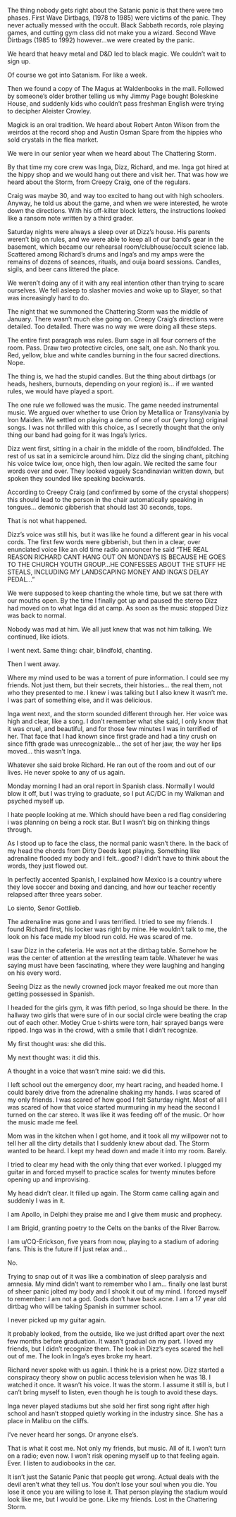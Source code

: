 The thing nobody gets right about the Satanic panic is that there were two phases. First Wave Dirtbags, (1978 to 1985) were victims of the panic. They never actually messed with the occult. Black Sabbath records, role playing games, and cutting gym class did not make you a  wizard. Second Wave Dirtbags (1985 to 1992) however…we were created by the panic. 

We heard that heavy metal and D&D led to black magic. We couldn’t wait to sign up.


Of course we got into Satanism. For like a week.


Then we found a copy of The Magus at Waldenbooks in the mall. Followed by someone’s older brother telling us why Jimmy Page bought Boleskine House, and suddenly kids who couldn’t pass freshman English were trying to decipher Aleister Crowley.


Magick is an oral tradition. We heard about Robert Anton Wilson from the weirdos at the record shop and Austin Osman Spare from the hippies who sold crystals in the flea market. 


We were in our senior year when we heard about The Chattering Storm.


By that time my core crew was Inga, Dizz, Richard, and me. Inga got hired at the hippy shop and we would hang out there and visit her. That was how we heard about the Storm, from Creepy Craig, one of the regulars.   


Craig was maybe 30, and way too excited to hang out with high schoolers. Anyway, he told us about the game, and when we were interested, he wrote down the directions. With his off-kilter block letters, the instructions looked like a ransom note written by a third grader.


Saturday nights were always a sleep over at Dizz’s house. His parents weren’t big on rules, and we were able to keep all of our band’s gear in the basement, which became our rehearsal room/clubhouse/occult science lab. Scattered among Richard’s drums and Inga’s and my amps were the remains of dozens of seances, rituals, and ouija board sessions. Candles, sigils, and beer cans littered the place.


We weren’t doing any of it with any real intention other than trying to scare ourselves. We fell asleep to slasher movies and woke up to Slayer, so that was increasingly hard to do.


The night that we summoned the Chattering Storm was the middle of January. There wasn’t much else going on. Creepy Craig’s directions were detailed. Too detailed. There was no way we were doing all these steps.


The entire first paragraph was rules. Burn sage in all four corners of the room. Pass. Draw two protective circles, one salt, one ash. No thank you. Red, yellow, blue and white candles burning in the four sacred directions. Nope.


The thing is, we had the stupid candles. But the thing about dirtbags (or heads, heshers, burnouts, depending on your region) is… if we wanted rules, we would have played a sport. 


The one rule we followed was the music. The game needed instrumental music. We argued over whether to use Orion by Metallica or Transylvania by Iron Maiden. We settled on playing a demo of one of our (very long) original songs. I was not thrilled with this choice, as I secretly thought that the only thing our band had going for it was Inga’s lyrics. 


Dizz went first, sitting in a chair in the middle of the room, blindfolded. The rest of us sat in a semicircle around him. Dizz did the singing chant, pitching his voice twice low, once high, then low again. We recited the same four words over and over. They looked vaguely Scandinavian written down, but spoken they sounded like speaking backwards.


According to Creepy Craig (and confirmed by some of the crystal shoppers) this should lead to the person in the chair automatically speaking in tongues… demonic gibberish that should last 30 seconds, tops.


That is not what happened.


Dizz’s voice was still his, but it was like he found a different gear in his vocal cords. The first few words were gibberish, but then in a clear, over enunciated voice like an old time radio announcer he said “THE REAL REASON RICHARD CANT HANG OUT ON MONDAYS IS BECAUSE HE GOES TO THE CHURCH YOUTH GROUP…HE CONFESSES ABOUT THE STUFF HE STEALS, INCLUDING MY LANDSCAPING MONEY AND INGA’S DELAY PEDAL…”


We were supposed to keep chanting the whole time, but we sat there with our mouths open. By the time I finally got up and paused the stereo Dizz had moved on to what Inga did at camp. As soon as the music stopped Dizz was back to normal.


Nobody was mad at him. We all just knew that was not him talking. We continued, like idiots.


I went next. Same thing: chair, blindfold, chanting.


Then I went away.


Where my mind used to be was a torrent of pure information. I could see my friends. Not just them, but their secrets, their histories… the real them, not who they presented to me. I knew i was talking but I also knew it wasn’t me. I was part of something else, and it was delicious.


Inga went next, and the storm sounded different through her. Her voice was high and clear, like a song. I don’t remember what she said, I only know that it was cruel, and beautiful, and for those few minutes I was in terrified of her. That face that I had known since first grade and had a tiny crush on since fifth grade was unrecognizable… the set of her jaw, the way her lips moved… this wasn’t Inga.


Whatever she said broke Richard. He ran out of the room and out of our lives. He never spoke to any of us again. 


Monday morning I had an oral report in Spanish class. Normally I would blow it off, but I was trying to graduate, so I put AC/DC in my Walkman and psyched myself up. 


I hate people looking at me. Which should have been a red flag considering i was planning on being a rock star. But I wasn’t big on thinking things through. 


As I stood up to face the class, the normal panic wasn’t there. In the back of my head the chords from Dirty Deeds kept playing. Something like adrenaline flooded my body and I felt…good? I didn’t have to think about the words, they just flowed out. 


In perfectly accented Spanish, I explained how Mexico is a country where they love soccer and boxing and dancing, and how our teacher recently relapsed after three years sober.


Lo siento, Senor Gottlieb. 

The adrenaline was gone and I was terrified. I tried to see my friends. I found Richard first, his locker was right by mine. He wouldn’t talk to me, the look on his face made my blood run cold. He was scared of me.


I saw Dizz in the cafeteria. He was not at the dirtbag table. Somehow he was the center of attention at the wrestling team table. Whatever he was saying must have been fascinating, where they were laughing and hanging on his every word. 


Seeing Dizz as the newly crowned jock mayor freaked me out more than getting possessed in Spanish. 


I headed for the girls gym, it was fifth period, so Inga should be there.  In the hallway two girls that were sure of in our social circle were beating the crap out of each other. Motley Crue t-shirts were torn, hair sprayed bangs were ripped. Inga was in the crowd, with a smile that I didn’t recognize.


My first thought was: she did this.


My next thought was: it did this.


A thought in a voice that wasn’t mine said: we did this.


I left school out the emergency door, my heart racing, and headed home. I could barely drive from the adrenaline shaking my hands. I was scared of my only friends. I was scared of how good I felt Saturday night. Most of all I was scared of how that voice started murmuring in my head the second I turned on the car stereo. It was like it was feeding off of the music. Or how the music made me feel.


Mom was in the kitchen when I got home, and it took all my willpower not to tell her all the dirty details that I suddenly knew about dad. The Storm wanted to be heard. I kept my head down and made it into my room. Barely. 

 I tried to clear my head with the only thing that ever worked. I plugged my guitar in and forced myself to practice scales for twenty minutes before opening up and improvising. 


My head didn’t clear. It filled up again. The Storm came calling again and suddenly I was in it.


I am Apollo, in Delphi they praise me and I give them music and prophecy.


I am Brigid, granting poetry to the Celts on the banks of the River Barrow. 


I am u/CQ-Erickson, five years from now, playing to a stadium of adoring fans. This is the future if I just relax and…


No.


Trying to snap out of it was like a combination of sleep paralysis and amnesia. My mind didn’t  want to remember who I am… finally one last burst of sheer panic jolted my body and I shook it out of my mind. I forced myself to remember: I am not a god. Gods don’t have back acne. I am a 17 year old dirtbag who will be taking Spanish in summer school. 


I never picked up my guitar again.


It probably looked, from the outside, like we just drifted apart over the next few months before graduation. It wasn’t gradual on my part. I loved my friends, but I didn’t recognize them. The look in Dizz’s eyes scared the hell out of me. The look in Inga’s eyes broke my heart.

Richard never spoke with us again. I think he is a priest now. Dizz started a conspiracy theory show on public access television when he was 18. I watched it once. It wasn’t his voice. It was the storm. I assume it still is, but I can’t bring myself to listen, even though he is tough to avoid these days.


Inga never played stadiums but she sold her first song right after high school and hasn’t stopped quietly working in the industry since. She has a place in Malibu on the cliffs.


I’ve never heard her songs. Or anyone else’s. 


That is what it cost me. Not only my friends, but music. All of it. I won’t turn on a radio; even now. I won’t risk opening myself up to that feeling again. Ever. I listen to audiobooks in the car.


It isn’t just the Satanic Panic that people get wrong. Actual deals with the devil aren’t what they tell us. You don’t lose your soul when you die. You lose it once you are willing to lose it. That person playing the stadium would look like me, but I would be gone. Like my friends. Lost in the Chattering Storm.


